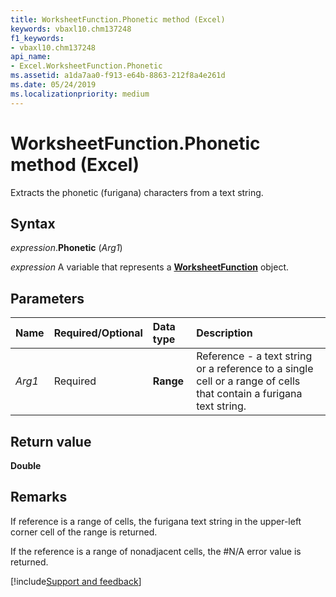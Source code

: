 ```yaml
---
title: WorksheetFunction.Phonetic method (Excel)
keywords: vbaxl10.chm137248
f1_keywords:
- vbaxl10.chm137248
api_name:
- Excel.WorksheetFunction.Phonetic
ms.assetid: a1da7aa0-f913-e64b-8863-212f8a4e261d
ms.date: 05/24/2019
ms.localizationpriority: medium
---
```



# WorksheetFunction.Phonetic method (Excel)

Extracts the phonetic (furigana) characters from a text string.


## Syntax

_expression_.**Phonetic** (_Arg1_)

_expression_ A variable that represents a **[WorksheetFunction](Excel.WorksheetFunction.md)** object.


## Parameters

|Name|Required/Optional|Data type|Description|
|:-----|:-----|:-----|:-----|
| _Arg1_|Required| **Range**|Reference - a text string or a reference to a single cell or a range of cells that contain a furigana text string.|

## Return value

**Double**


## Remarks

If reference is a range of cells, the furigana text string in the upper-left corner cell of the range is returned.
    
If the reference is a range of nonadjacent cells, the #N/A error value is returned. 
    


[!include[Support and feedback](~/includes/feedback-boilerplate.md)]